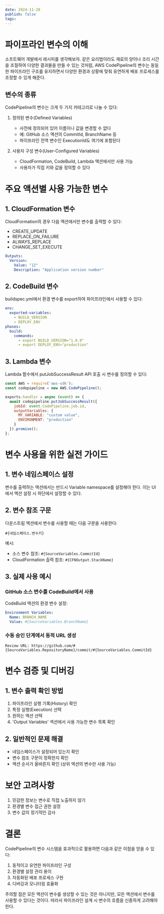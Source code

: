 ```yaml
---
date: 2024-11-28
publish: false
tags:
---
```

# 파이프라인 변수의 이해

소프트웨어 개발에서 레시피를 생각해보자. 같은 요리법이라도 재료의 양이나 조리 시간을 조절하여 다양한 결과물을 만들 수 있는 것처럼, AWS CodePipeline의 변수는 동일한 파이프라인 구조를 유지하면서 다양한 환경과 상황에 맞춰 유연하게 배포 프로세스를 조정할 수 있게 해준다.

## 변수의 종류

CodePipeline의 변수는 크게 두 가지 카테고리로 나눌 수 있다:

1. 정의된 변수(Defined Variables)
   - 사전에 정의되어 있어 이름이나 값을 변경할 수 없다
   - 예: GitHub 소스 액션의 CommitId, BranchName 등
   - 파이프라인 전역 변수인 ExecutionId도 여기에 포함된다

2. 사용자 구성 변수(User-Configured Variables)
   - CloudFormation, CodeBuild, Lambda 액션에서만 사용 가능
   - 사용자가 직접 키와 값을 정의할 수 있다

# 주요 액션별 사용 가능한 변수

## 1. CloudFormation 변수
CloudFormation의 경우 다음 액션에서만 변수를 출력할 수 있다:
- CREATE_UPDATE
- REPLACE_ON_FAILURE
- ALWAYS_REPLACE
- CHANGE_SET_EXECUTE

```yaml
Outputs:
  Version:
    Value: "12"
    Description: "Application version number"
```

## 2. CodeBuild 변수
buildspec.yml에서 환경 변수를 export하여 파이프라인에서 사용할 수 있다:

```yaml
env:
  exported-variables:
    - BUILD_VERSION
    - DEPLOY_ENV
phases:
  build:
    commands:
      - export BUILD_VERSION="1.0.0"
      - export DEPLOY_ENV="production"
```

## 3. Lambda 변수
Lambda 함수에서 putJobSuccessResult API 호출 시 변수를 정의할 수 있다:

```javascript
const AWS = require('aws-sdk');
const codepipeline = new AWS.CodePipeline();

exports.handler = async (event) => {
  await codepipeline.putJobSuccessResult({
    jobId: event.CodePipeline.job.id,
    outputVariables: {
      MY_VARIABLE: "custom value",
      ENVIRONMENT: "production"
    }
  }).promise();
};
```

# 변수 사용을 위한 실전 가이드

## 1. 변수 네임스페이스 설정
변수를 출력하는 액션에서는 반드시 Variable namespace를 설정해야 한다. 이는 UI에서 액션 설정 시 하단에서 설정할 수 있다.

## 2. 변수 참조 구문
다운스트림 액션에서 변수를 사용할 때는 다음 구문을 사용한다:
```
#{네임스페이스.변수키}
```

예시:
- 소스 변수 참조: `#{SourceVariables.CommitId}`
- CloudFormation 출력 참조: `#{CFNOutput.StackName}`

## 3. 실제 사용 예시

### GitHub 소스 변수를 CodeBuild에서 사용
CodeBuild 액션의 환경 변수 설정:
```yaml
Environment Variables:
  Name: BRANCH_NAME
  Value: #{SourceVariables.BranchName}
```

### 수동 승인 단계에서 동적 URL 생성
```
Review URL: https://github.com/#{SourceVariables.RepositoryName}/commit/#{SourceVariables.CommitId}
```

# 변수 검증 및 디버깅

## 1. 변수 출력 확인 방법
1. 파이프라인 실행 기록(History) 확인
2. 특정 실행(Execution) 선택
3. 원하는 액션 선택
4. 'Output Variables' 섹션에서 사용 가능한 변수 목록 확인

## 2. 일반적인 문제 해결
- 네임스페이스가 설정되어 있는지 확인
- 변수 참조 구문이 정확한지 확인
- 액션 순서가 올바른지 확인 (상위 액션의 변수만 사용 가능)

# 보안 고려사항

1. 민감한 정보는 변수로 직접 노출하지 않기
2. 환경별 변수 접근 권한 설정
3. 변수 값의 정기적인 감사

# 결론

CodePipeline의 변수 시스템을 효과적으로 활용하면 다음과 같은 이점을 얻을 수 있다:

1. 동적이고 유연한 파이프라인 구성
2. 환경별 설정 관리 용이
3. 자동화된 배포 프로세스 구현
4. 디버깅과 모니터링 효율화

주의할 점은 모든 액션이 변수를 생성할 수 있는 것은 아니지만, 모든 액션에서 변수를 사용할 수 있다는 것이다. 따라서 파이프라인 설계 시 변수의 흐름을 신중하게 고려해야 한다.